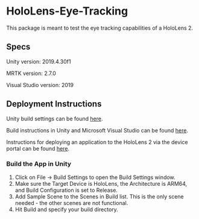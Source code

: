 # HoloLens-Eye-Tracking

This package is meant to test the eye tracking capabilities of a HoloLens 2.

## Specs
Unity version: 2019.4.30f1

MRTK version: 2.7.0

Visual Studio version: 2019

## Deployment Instructions
Unity build settings can be found [here](https://learn.microsoft.com/en-us/windows/mixed-reality/develop/unity/build-and-deploy-to-hololens).

Build instructions in Unity and Microsoft Visual Studio can be found [here](https://learn.microsoft.com/en-us/training/modules/learn-mrtk-tutorials/1-7-exercise-hand-interaction-with-objectmanipulator?ns-enrollment-type=learningpath&ns-enrollment-id=learn.azure.beginner-hololens-2-tutorials).

Instructions for deploying an application to the HoloLens 2 via the device portal can be found [here](https://learn.microsoft.com/en-us/windows/mixed-reality/develop/advanced-concepts/using-the-windows-device-portal).

### Build the App in Unity

1. Click on File -> Build Settings to open the Build Settings window.
2. Make sure the Target Device is HoloLens, the Architecture is ARM64, and Build Configuration is set to Release.
3. Add Sample Scene to the Scenes in Build list. This is the only scene needed - the other scenes are not functional.
4. Hit Build and specify your build directory.
